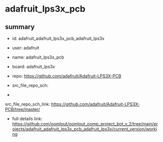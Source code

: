 # adafruit_lps3x_pcb
 
## summary 
* id: adafruit_adafruit_lps3x_pcb_adafruit_lps3x
* user: adafruit
* name: adafruit_lps3x_pcb
* board: adafruit_lps3x
* repo: https://github.com/adafruit/Adafruit-LPS3X-PCB



* src_file_repo_sch: 
*
 src_file_repo_sch_link: https://github.com/adafruit/Adafruit-LPS3X-PCB/tree/master/
* full details link: https://github.com/oomlout/oomlout_oomp_project_bot_v_2/tree/main/projects/adafruit_adafruit_lps3x_pcb_adafruit_lps3x/current_version/working  






